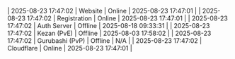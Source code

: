 | 2025-08-23 17:47:02 | Website | Online | 2025-08-23 17:47:01 |
| 2025-08-23 17:47:02 | Registration | Online | 2025-08-23 17:47:01 |
| 2025-08-23 17:47:02 | Auth Server | Offline | 2025-08-18 09:33:31 |
| 2025-08-23 17:47:02 | Kezan (PvE) | Offline | 2025-08-03 17:58:02 |
| 2025-08-23 17:47:02 | Gurubashi (PvP) | Offline | N/A |
| 2025-08-23 17:47:02 | Cloudflare | Online | 2025-08-23 17:47:01 |
